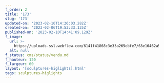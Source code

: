 ```yaml
---
f_order: 2
title: '173'
slug: '173'
updated-on: '2023-02-10T14:26:03.282Z'
created-on: '2023-02-06T19:53:33.135Z'
published-on: '2023-02-10T14:41:09.129Z'
f_image:
  url: >-
    https://uploads-ssl.webflow.com/6141f41868c3e33a265cbfe7/63e16462a53a6348225dd750_173.jpg
  alt: null
f_status: cms/status/vendu.md
f_hauteur: 120
f_largeur: 60
layout: '[sculptures-higlights].html'
tags: sculptures-higlights
---
```



